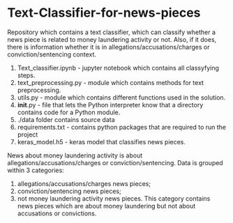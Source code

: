 # Text-Classifier-for-news-pieces
Repository which contains a text classifier, which can classify whether a news piece is related to money laundering activity or not. Also, if it does, there is information whether it is in allegations/accusations/charges or conviction/sentencing context.

1. Text_classifier.ipynb - jupyter notebook which contains all classyfying steps.
2. text_preprocessing.py - module which contains methods for text preprocessing.
3. utils.py - module which contains different functions used in the solution.
4. __init__.py - file that  lets the Python interpreter know that a directory contains code for a Python module.
5. ./data folder contains source data
6. requirements.txt - contains python packages that are required to run the project
7. keras_model.h5 - keras model that classifies news pieces.

News about money laundering activity is about allegations/accusations/charges or conviction/sentencing. 
Data is grouped within 3 categories:

1. allegations/accusations/charges news pieces;
2. conviction/sentencing news pieces;
3. not money laundering activity news pieces. This category contains news pieces which are about money laundering but not about accusations or convictions.
